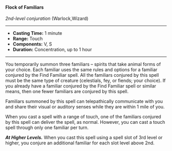#### Flock of Familiars
*2nd-level conjuration* (Warlock,Wizard)
___
- **Casting Time:** 1 minute
- **Range:** Touch
- **Components:** V, S
- **Duration:** Concentration, up to 1 hour
---
You temporarily summon three familiars – spirits that take animal forms of your choice. Each familiar uses the same rules and options for a familiar conjured by the Find Familiar spell. All the familiars conjured by this spell must be the same type of creature (celestials, fey, or fiends; your choice). If you already have a familiar conjured by the Find Familiar spell or similar means, then one fewer familiars are conjured by this spell.

Familiars summoned by this spell can telepathically communicate with you and share their visual or auditory senses while they are within 1 mile of you.

When you cast a spell with a range of touch, one of the familiars conjured by this spell can deliver the spell, as normal. However, you can cast a touch spell through only one familiar per turn.

***At Higher Levels.*** When you cast this spell using a spell slot of 3rd level or higher, you conjure an additional familiar for each slot level above 2nd.
